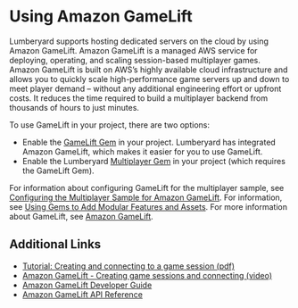 # Using Amazon GameLift<a name="network-gamelift-using"></a>

Lumberyard supports hosting dedicated servers on the cloud by using Amazon GameLift\. Amazon GameLift is a managed AWS service for deploying, operating, and scaling session\-based multiplayer games\. Amazon GameLift is built on AWS’s highly available cloud infrastructure and allows you to quickly scale high\-performance game servers up and down to meet player demand – without any additional engineering effort or upfront costs\. It reduces the time required to build a multiplayer backend from thousands of hours to just minutes\.

To use GameLift in your project, there are two options:
+ Enable the [GameLift Gem](gems-system-gem-gamelift.md) in your project\. Lumberyard has integrated Amazon GameLift, which makes it easier for you to use GameLift\.
+ Enable the Lumberyard [Multiplayer Gem](gems-system-gem-multiplayer.md) in your project \(which requires the GameLift Gem\)\.

For information about configuring GameLift for the multiplayer sample, see [Configuring the Multiplayer Sample for Amazon GameLift](network-multiplayer-gs-gamelift.md)\. For information, see [Using Gems to Add Modular Features and Assets](gems-system-gems.md)\. For more information about GameLift, see [Amazon GameLift](https://aws.amazon.com/gamelift/)\.

## Additional Links<a name="network-gamelift-using-additional-links"></a>
+ [Tutorial: Creating and connecting to a game session \(pdf\)](https://s3.amazonaws.com/gamedev-tutorials/Tutorials/GameLift-Getting_started-(04)_Creating_and_connecting_to_a_game_session.pdf)
+ [Amazon GameLift \- Creating game sessions and connecting \(video\)](https://www.youtube.com/watch?v=zqc9TvLoBE4&feature=youtu.be)
+ [Amazon GameLift Developer Guide](https://docs.aws.amazon.com/gamelift/latest/developerguide/)
+ [Amazon GameLift API Reference](https://docs.aws.amazon.com/gamelift/latest/apireference/)